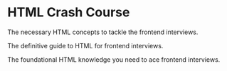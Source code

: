 # HTML Crash Course

The necessary HTML concepts to tackle the frontend interviews.

The definitive guide to HTML for frontend interviews.

The foundational HTML knowledge you need to ace frontend interviews.
